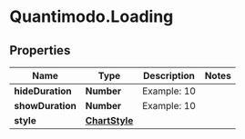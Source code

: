 # Quantimodo.Loading

## Properties
Name | Type | Description | Notes
------------ | ------------- | ------------- | -------------
**hideDuration** | **Number** | Example: 10 | 
**showDuration** | **Number** | Example: 10 | 
**style** | [**ChartStyle**](ChartStyle.md) |  | 


